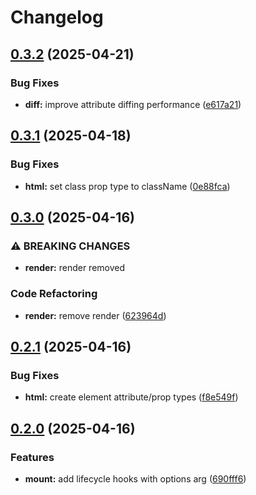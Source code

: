 # Changelog

## [0.3.2](https://github.com/omilli/hellajs/compare/v0.3.1...v0.3.2) (2025-04-21)


### Bug Fixes

* **diff:** improve attribute diffing performance ([e617a21](https://github.com/omilli/hellajs/commit/e617a218cb4df735e85aca6ccf42a20f1f0b8a3c))

## [0.3.1](https://github.com/omilli/hellajs/compare/0.3.0...v0.3.1) (2025-04-18)


### Bug Fixes

* **html:** set class prop type to className ([0e88fca](https://github.com/omilli/hellajs/commit/0e88fca7cc2ad982e229fa237dc778fcca39ce6f))

## [0.3.0](https://github.com/omilli/hellajs/compare/0.2.1...v0.3.0) (2025-04-16)

### ⚠ BREAKING CHANGES

* **render:** render removed

### Code Refactoring

* **render:** remove render ([623964d](https://github.com/omilli/hellajs/commit/623964de5ac660c179441b38b7c8f7fa062f25e7))


## [0.2.1](https://github.com/omilli/hellajs/compare/0.2.0...v0.2.1) (2025-04-16)


### Bug Fixes

* **html:** create element attribute/prop types ([f8e549f](https://github.com/omilli/hellajs/commit/f8e549f40a1fe5ed797fec8272f36b714e8cab17))

## [0.2.0](https://github.com/omilli/hellajs/compare/v0.1.3...v0.2.0) (2025-04-16)


### Features

* **mount:** add lifecycle hooks with options arg ([690fff6](https://github.com/omilli/hellajs/commit/690fff600141bf8f47a20a891ea8cc2a50670be0))
